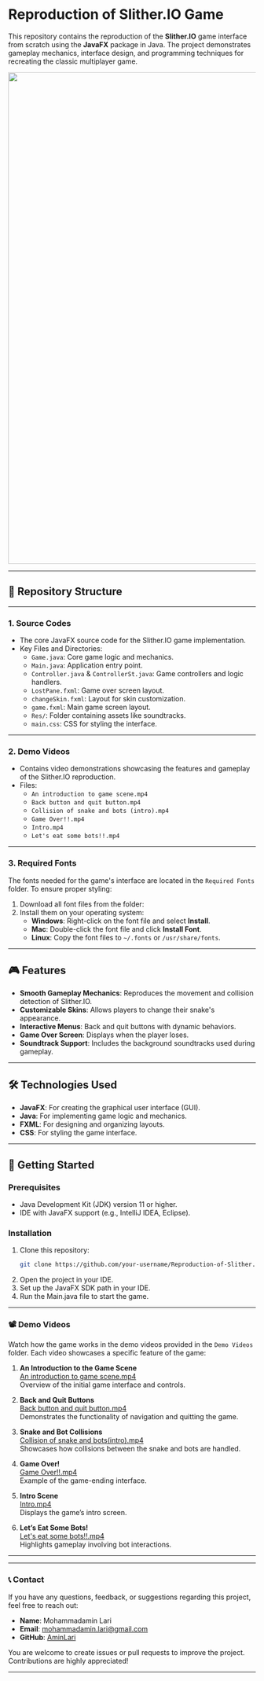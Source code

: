 # Reproduction of Slither.IO Game

This repository contains the reproduction of the **Slither.IO** game interface from scratch using the **JavaFX** package in Java. The project demonstrates gameplay mechanics, interface design, and programming techniques for recreating the classic multiplayer game.
<p> <img src="https://github.com/user-attachments/assets/0e09c46e-17cb-4ccf-b66e-268685047b56" width="1000"> </p> 

---

## 📂 Repository Structure

---

### 1. **Source Codes**
   - The core JavaFX source code for the Slither.IO game implementation.
   - Key Files and Directories:
     - `Game.java`: Core game logic and mechanics.
     - `Main.java`: Application entry point.
     - `Controller.java` & `ControllerSt.java`: Game controllers and logic handlers.
     - `LostPane.fxml`: Game over screen layout.
     - `changeSkin.fxml`: Layout for skin customization.
     - `game.fxml`: Main game screen layout.
     - `Res/`: Folder containing assets like soundtracks.
     - `main.css`: CSS for styling the interface.

---

### 2. **Demo Videos**
   - Contains video demonstrations showcasing the features and gameplay of the Slither.IO reproduction.
   - Files:
     - `An introduction to game scene.mp4`
     - `Back button and quit button.mp4`
     - `Collision of snake and bots (intro).mp4`
     - `Game Over!!.mp4`
     - `Intro.mp4`
     - `Let's eat some bots!!.mp4`

---

### 3. **Required Fonts**
The fonts needed for the game's interface are located in the `Required Fonts` folder. To ensure proper styling:

1. Download all font files from the folder:
2. Install them on your operating system:
   - **Windows**: Right-click on the font file and select **Install**.
   - **Mac**: Double-click the font file and click **Install Font**.
   - **Linux**: Copy the font files to `~/.fonts` or `/usr/share/fonts`.
---
## 🎮 Features

- **Smooth Gameplay Mechanics**: Reproduces the movement and collision detection of Slither.IO.
- **Customizable Skins**: Allows players to change their snake's appearance.
- **Interactive Menus**: Back and quit buttons with dynamic behaviors.
- **Game Over Screen**: Displays when the player loses.
- **Soundtrack Support**: Includes the background soundtracks used during gameplay.

---

## 🛠️ Technologies Used

- **JavaFX**: For creating the graphical user interface (GUI).
- **Java**: For implementing game logic and mechanics.
- **FXML**: For designing and organizing layouts.
- **CSS**: For styling the game interface.

---

## 🚀 Getting Started

### Prerequisites
- Java Development Kit (JDK) version 11 or higher.
- IDE with JavaFX support (e.g., IntelliJ IDEA, Eclipse).

### Installation
1. Clone this repository:
   ```bash
   git clone https://github.com/your-username/Reproduction-of-Slither.IO-Game.git

2. Open the project in your IDE.
3. Set up the JavaFX SDK path in your IDE.
4. Run the Main.java file to start the game.

---

### 📽️ Demo Videos

Watch how the game works in the demo videos provided in the `Demo Videos` folder. Each video showcases a specific feature of the game:

1. **An Introduction to the Game Scene**  
   [An introduction to game scene.mp4](./Demo%20Videos/An%20introduction%20to%20game%20scene.mp4)  
   Overview of the initial game interface and controls.

2. **Back and Quit Buttons**  
   [Back button and quit button.mp4](./Demo%20Videos/Back%20button%20and%20quit%20button.mp4)  
   Demonstrates the functionality of navigation and quitting the game.

3. **Snake and Bot Collisions**  
   [Collision of snake and bots(intro).mp4](./Demo%20Videos/Collision%20of%20snake%20and%20bots(intro).mp4)  
   Showcases how collisions between the snake and bots are handled.

4. **Game Over!**  
   [Game Over!!.mp4](./Demo%20Videos/Game%20Over!!.mp4)  
   Example of the game-ending interface.

5. **Intro Scene**  
   [Intro.mp4](./Demo%20Videos/Intro.mp4)  
   Displays the game’s intro screen.

6. **Let’s Eat Some Bots!**  
   [Let's eat some bots!!.mp4](./Demo%20Videos/Let's%20eat%20some%20bots!!.mp4)  
   Highlights gameplay involving bot interactions.

---

---

### 📞 Contact

If you have any questions, feedback, or suggestions regarding this project, feel free to reach out:

- **Name**: Mohammadamin Lari  
- **Email**: [mohammadamin.lari@gmail.com](mailto:mohammadamin.lari@gmail.com)  
- **GitHub**: [AminLari](https://github.com/aminlari)

You are welcome to create issues or pull requests to improve the project. Contributions are highly appreciated! 

---



